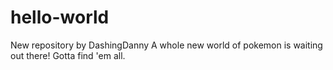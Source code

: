 # hello-world
New repository by DashingDanny
A whole new world of pokemon is waiting out there!
Gotta find 'em all.
